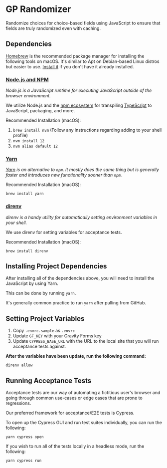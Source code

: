 # GP Randomizer

Randomize choices for choice-based fields using JavaScript to ensure that fields are
truly randomized even with caching.

## Dependencies

[Homebrew](https://brew.sh/) is the recommended package manager for installing the following
tools on macOS. It's similar to Apt on Debian-based Linux distros but
easier to use. [Install it](https://docs.brew.sh/Installation) if you don't have it already installed.

### [Node.js and NPM](https://nodejs.org/en/)

_Node.js is a JavaScript runtime for executing JavaScript outside of the
browser environment._

We utilize Node.js and the [npm ecosystem](https://www.npmjs.com/) for transpiling [TypeScript](https://www.typescriptlang.org/) to JavaScript, packaging, and more.

Recommended Installation (macOS):

1. `brew install nvm`
 (Follow any instructions regarding adding to your shell profile)
2. `nvm install 12`
3. `nvm alias default 12`

### [Yarn](https://classic.yarnpkg.com/en/docs/install/#mac-stable)

_[Yarn](https://classic.yarnpkg.com/en/docs/install/#mac-stable) is an alternative to `npm`. It mostly does the same thing but is
generally faster and introduces new functionality sooner than `npm`._

Recommended Installation (macOS):

```
brew install yarn
```

### [direnv](https://direnv.net/)

_direnv is a handy utility for automatically setting environment variables
in your shell._

We use direnv for setting variables for acceptance tests.

Recommended Installation (macOS):

```
brew install direnv
```

## Installing Project Dependencies

After installing all of the dependencies above, you will need to install
the JavaScript by using Yarn.

This can be done by running `yarn`.

It's generally common practice to run `yarn` after
pulling from GitHub.

## Setting Project Variables

1. Copy `.envrc.sample` as `.envrc`
2. Update `GF_KEY` with your Gravity Forms key
3. Update `CYPRESS_BASE_URL` with the URL to the local site that you will run acceptance tests against.

**After the variables have been update, run the following command:**

```
direnv allow
```

## Running Acceptance Tests

Acceptance tests are our way of automating a fictitious user's browser
and going through common use-cases or edge cases that are prone to
regressions.

Our preferred framework for acceptance/E2E tests is Cypress.

To open up the Cypress GUI and run test suites individually, you can run the following:

```shell
yarn cypress open
```

If you wish to run all of the tests locally in a headless mode, run the following:

```shell
yarn cypress run
```

